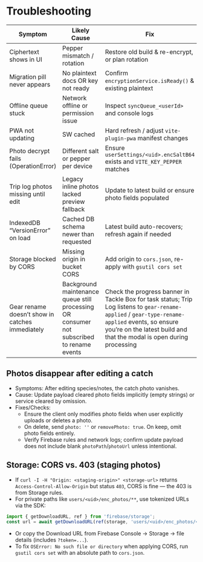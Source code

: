 # Troubleshooting

| Symptom | Likely Cause | Fix |
| ------- | ------------ | --- |
| Ciphertext shows in UI | Pepper mismatch / rotation | Restore old build & re-encrypt, or plan rotation |
| Migration pill never appears | No plaintext docs OR key not ready | Confirm `encryptionService.isReady()` & existing plaintext |
| Offline queue stuck | Network offline or permission issue | Inspect `syncQueue_<userId>` and console logs |
| PWA not updating | SW cached | Hard refresh / adjust `vite-plugin-pwa` manifest changes |
| Photo decrypt fails (OperationError) | Different salt or pepper per device | Ensure `userSettings/<uid>.encSaltB64` exists and `VITE_KEY_PEPPER` matches |
| Trip log photos missing until edit | Legacy inline photos lacked preview fallback | Update to latest build or ensure photo fields populated |
| IndexedDB “VersionError” on load | Cached DB schema newer than requested | Latest build auto-recovers; refresh again if needed |
| Storage blocked by CORS | Missing origin in bucket CORS | Add origin to `cors.json`, re-apply with `gsutil cors set` |
| Gear rename doesn’t show in catches immediately | Background maintenance queue still processing OR consumer not subscribed to rename events | Check the progress banner in Tackle Box for task status; Trip Log listens to `gear-rename-applied` / `gear-type-rename-applied` events, so ensure you’re on the latest build and that the modal is open during processing |

## Photos disappear after editing a catch

- Symptoms: After editing species/notes, the catch photo vanishes.
- Cause: Update payload cleared photo fields implicitly (empty strings) or service cleared by omission.
- Fixes/Checks:
  - Ensure the client only modifies photo fields when user explicitly uploads or deletes a photo.
  - On delete, send `photo: ''` or `removePhoto: true`. On keep, omit photo fields entirely.
  - Verify Firebase rules and network logs; confirm update payload does not include blank `photoPath`/`photoUrl` unless intentional.

## Storage: CORS vs. 403 (staging photos)

- If `curl -I -H "Origin: <staging-origin>" <storage-url>` returns `Access-Control-Allow-Origin` but status `403`, CORS is fine — the 403 is from Storage rules.
- For private paths like `users/<uid>/enc_photos/**`, use tokenized URLs via the SDK:

```ts
import { getDownloadURL, ref } from 'firebase/storage';
const url = await getDownloadURL(ref(storage, 'users/<uid>/enc_photos/<file>.enc'));
```

- Or copy the Download URL from Firebase Console → Storage → file details (includes `?token=...`).
- To fix `OSError: No such file or directory` when applying CORS, run `gsutil cors set` with an absolute path to `cors.json`.
